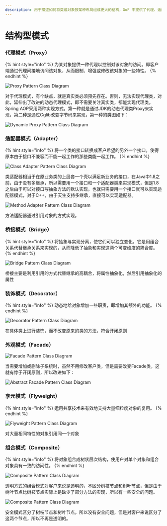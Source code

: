 ```yaml
---
description: 用于描述如何将类或对象按某种布局组成更大的结构，GoF 中提供了代理、适配器、桥接、装饰、外观、享元、组合等 7 种结构型模式。
---
```


# 结构型模式

### 代理模式（Proxy）

{% hint style="info" %}
为某对象提供一种代理以控制对该对象的访问。即客户端通过代理间接地访问该对象，从而限制、增强或修改该对象的一些特性。
{% endhint %}

![Proxy Pattern Class Diagram](../../.gitbook/assets/image%20%285%29.png)

对于代理模式，有个缺点，就是真实类必须预先存在。否则，无法实现代理类，对此，延伸出了改进的动态代理模式，即不需要关注真实类，都能实现代理类。Spring AOP采用两种实现方式，第一种就是通过JDK的动态代理类Proxy来实现，第二种是通过Cglib改变字节码来实现，第一种的类图如下：

![Dynamic Proxy Pattern Class Diagram](../../.gitbook/assets/image%20%284%29.png)

### 

### 适配器模式（Adapter）

{% hint style="info" %}
将一个类的接口转换成客户希望的另外一个接口，使得原本由于接口不兼容而不能一起工作的那些类能一起工作。
{% endhint %}

![Class Adapter Pattern Class Diagram](../../.gitbook/assets/image.png)

类适配器相当于在原业务类的上层套一个壳以满足新业务的接口，在Java中1.8之前，由于没有多继承，所以需要用一个接口和一个适配器类来实现模式，但是1.8之后由于可以对接口写抽象方法的默认实现，也就只需要用一个接口就可以实现适配器模式，对于C++，由于天生支持多继承，直接可以实现适配器。

![Method Adapter Pattern Class Diagram](../../.gitbook/assets/image%20%282%29.png)

方法适配器通过引用对象的方式实现。

### 

### 桥接模式（Bridge）

{% hint style="info" %}
将抽象与实现分离，使它们可以独立变化。它是用组合关系代替继承关系来实现的，从而降低了抽象和实现这两个可变维度的耦合度。
{% endhint %}

![Bridge Pattern Class Diagram](../../.gitbook/assets/image%20%288%29.png)

桥接主要是利用引用的方式代替继承的高耦合，将属性抽象化，然后引用抽象化的属性



### 装饰模式（Decorator）

{% hint style="info" %}
动态地给对象增加一些职责，即增加其额外的功能。
{% endhint %}

![Decorator Pattern Class Diagram](../../.gitbook/assets/image%20%2810%29.png)

在具体类上进行装饰，而不改变原来的类的方法，符合开闭原则



### 外观模式（Facade）

![Facade Pattern Class Diagram](../../.gitbook/assets/image%20%286%29.png)

当需要增加或删除子系统时，虽然不用修改客户类，但是需要改变Facade类，这就有悖于开闭原则，所以改进如下：

![Abstract Facade Pattern Class Diagram](../../.gitbook/assets/image%20%2812%29.png)



### 享元模式（Flyweight）

{% hint style="info" %}
运用共享技术来有效地支持大量细粒度对象的复用。
{% endhint %}

![Flyweight Pattern Class Diagram](../../.gitbook/assets/image%20%283%29.png)

对大量相同特性的对象引用同一个对象



### 组合模式（Composite）

{% hint style="info" %}
将对象组合成树状层次结构，使用户对单个对象和组合对象具有一致的访问性。
{% endhint %}

![Composite Pattern Class Diagram](../../.gitbook/assets/image%20%289%29.png)

透明方式的组合模式对客户来说是透明的，不区分树枝节点和树叶节点，但是由于树叶节点比树枝节点实际上是缺少了部分方法的实现，所以有一些安全的问题。

![Composite Pattern Class Diagram](../../.gitbook/assets/image%20%287%29.png)

安全模式区分了树枝节点和树叶节点，所以没有安全问题，但是对客户来说区分了这两个节点，所以不再是透明的。



